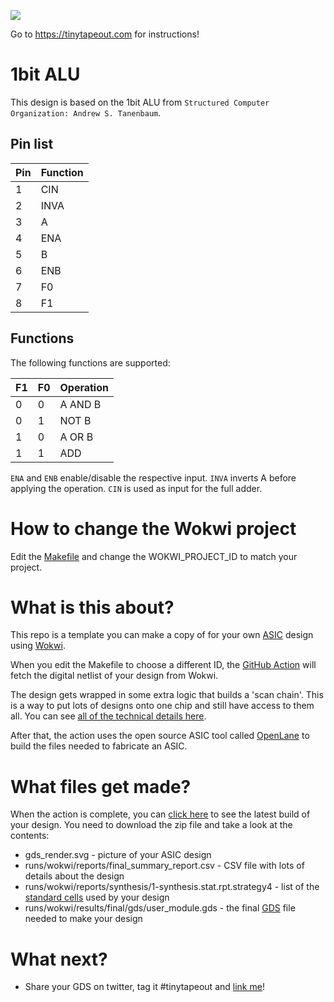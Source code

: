 ![](../../workflows/wokwi/badge.svg)

Go to https://tinytapeout.com for instructions!

# 1bit ALU

This design is based on the 1bit ALU from `Structured Computer Organization: Andrew S. Tanenbaum`.

## Pin list

| Pin | Function |
|---|------|
| 1 | CIN  |
| 2 | INVA |
| 3 | A    |
| 4 | ENA  |
| 5 | B    |
| 6 | ENB  |
| 7 | F0   |
| 8 | F1   |

## Functions

The following functions are supported:

| F1 | F0 | Operation |
|----|----|---------|
| 0  | 0  | A AND B |
| 0  | 1  | NOT B   |
| 1  | 0  | A OR B  |
| 1  | 1  | ADD     |

`ENA` and `ENB` enable/disable the respective input.
`INVA` inverts A before applying the operation.
`CIN` is used as input for the full adder.

# How to change the Wokwi project

Edit the [Makefile](Makefile) and change the WOKWI_PROJECT_ID to match your project.

# What is this about?

This repo is a template you can make a copy of for your own [ASIC](https://www.zerotoasiccourse.com/terminology/asic/) design using [Wokwi](https://wokwi.com/).

When you edit the Makefile to choose a different ID, the [GitHub Action](.github/workflows/wokwi.yaml) will fetch the digital netlist of your design from Wokwi.

The design gets wrapped in some extra logic that builds a 'scan chain'. This is a way to put lots of designs onto one chip and still have access to them all. You can see [all of the technical details here](https://github.com/mattvenn/scan_wrapper).

After that, the action uses the open source ASIC tool called [OpenLane](https://www.zerotoasiccourse.com/terminology/openlane/) to build the files needed to fabricate an ASIC.

# What files get made?

When the action is complete, you can [click here](https://github.com/mattvenn/wokwi-verilog-gds-test/actions) to see the latest build of your design. You need to download the zip file and take a look at the contents:

* gds_render.svg - picture of your ASIC design
* runs/wokwi/reports/final_summary_report.csv  - CSV file with lots of details about the design
* runs/wokwi/reports/synthesis/1-synthesis.stat.rpt.strategy4 - list of the [standard cells](https://www.zerotoasiccourse.com/terminology/standardcell/) used by your design
* runs/wokwi/results/final/gds/user_module.gds - the final [GDS](https://www.zerotoasiccourse.com/terminology/gds2/) file needed to make your design

# What next?

* Share your GDS on twitter, tag it #tinytapeout and [link me](https://twitter.com/matthewvenn)!

